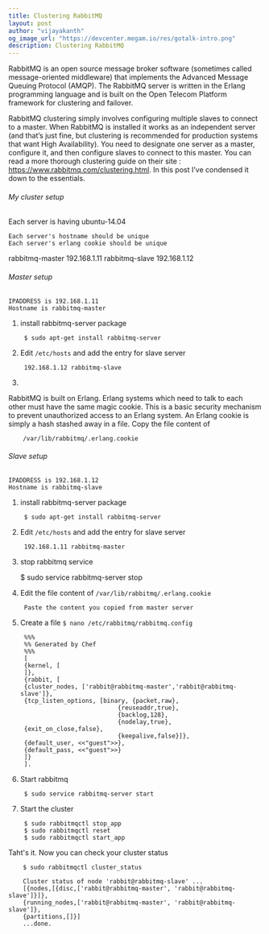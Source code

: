 ```yaml
---
title: Clustering RabbitMQ
layout: post
author: "vijayakanth"
og_image_url: "https://devcenter.megam.io/res/gotalk-intro.png"
description: Clustering RabbitMQ
---
```


RabbitMQ is an open source message broker software (sometimes called message-oriented middleware) that implements the Advanced Message Queuing Protocol (AMQP). The RabbitMQ server is written in the Erlang programming language and is built on the Open Telecom Platform framework for clustering and failover.

RabbitMQ clustering simply involves configuring multiple slaves to connect to a master. When RabbitMQ is installed it works as an independent server (and that’s just fine, but clustering is recommended for production systems that want High Availability). You need to designate one server as a master, configure it, and then configure slaves to connect to this master. You can read a more thorough clustering guide on their site : https://www.rabbitmq.com/clustering.html. In this post I’ve condensed it down to the essentials.

###### My cluster setup

Each server is having ubuntu-14.04

	Each server's hostname should be unique
    Each server's erlang cookie should be unique

rabbitmq-master 192.168.1.11
rabbitmq-slave 192.168.1.12

###### Master setup
	IPADDRESS is 192.168.1.11
    Hostname is rabbitmq-master

1. install rabbitmq-server package

		$ sudo apt-get install rabbitmq-server

2. Edit `/etc/hosts` and add the entry for slave server

		192.168.1.12 rabbitmq-slave
3.
RabbitMQ is built on Erlang. Erlang systems which need to talk to each other must have the same magic cookie. This is a basic security mechanism to prevent unauthorized access to an Erlang system. An Erlang cookie is simply a hash stashed away in a file.
Copy the file content of

		/var/lib/rabbitmq/.erlang.cookie


###### Slave setup
	IPADDRESS is 192.168.1.12
    Hostname is rabbitmq-slave

1. install rabbitmq-server package

		$ sudo apt-get install rabbitmq-server

2. Edit `/etc/hosts` and add the entry for slave server

		192.168.1.11 rabbitmq-master
3. stop rabbitmq service

   	 $ sudo service rabbitmq-server stop

4. Edit the file content of `/var/lib/rabbitmq/.erlang.cookie`

		Paste the content you copied from master server

5. Create a file
`$ nano /etc/rabbitmq/rabbitmq.config`

		%%%
		%% Generated by Chef
		%%%
		[
	    {kernel, [
 	    ]},
      	{rabbit, [
	    {cluster_nodes, ['rabbit@rabbitmq-master','rabbit@rabbitmq-slave']},
        {tcp_listen_options, [binary, {packet,raw},
                                  {reuseaddr,true},
                                  {backlog,128},
                                  {nodelay,true},
     	{exit_on_close,false},
                                  {keepalive,false}]},
    	{default_user, <<"guest">>},
	    {default_pass, <<"guest">>}
	    ]}
		].

6. Start rabbitmq

		$ sudo service rabbitmq-server start

7. Start the cluster

		$ sudo rabbitmqctl stop_app
        $ sudo rabbitmqctl reset
        $ sudo rabbitmqctl start_app

 Taht's it. Now you can check your cluster status

 		$ sudo rabbitmqctl cluster_status

		Cluster status of node 'rabbit@rabbitmq-slave' ...
		[{nodes,[{disc,['rabbit@rabbitmq-master', 'rabbit@rabbitmq-slave']}]},
	    {running_nodes,['rabbit@rabbitmq-master', 'rabbit@rabbitmq-slave']},
		{partitions,[]}]
		...done.
